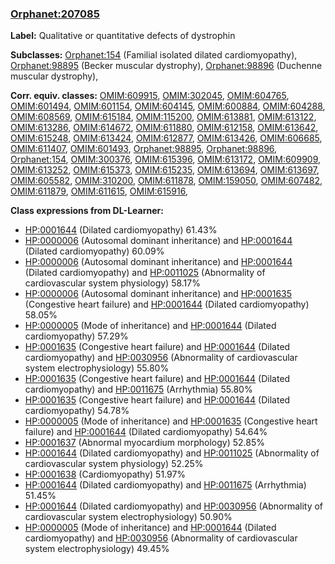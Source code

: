 
### [Orphanet:207085](http://www.orpha.net/ORDO/Orphanet_207085)
**Label:** Qualitative or quantitative defects of dystrophin

**Subclasses:** [Orphanet:154](http://www.orpha.net/ORDO/Orphanet_154) (Familial isolated dilated cardiomyopathy), [Orphanet:98895](http://www.orpha.net/ORDO/Orphanet_98895) (Becker muscular dystrophy), [Orphanet:98896](http://www.orpha.net/ORDO/Orphanet_98896) (Duchenne muscular dystrophy), 

**Corr. equiv. classes:** [OMIM:609915](http://purl.obolibrary.org/obo/OMIM_609915), [OMIM:302045](http://purl.obolibrary.org/obo/OMIM_302045), [OMIM:604765](http://purl.obolibrary.org/obo/OMIM_604765), [OMIM:601494](http://purl.obolibrary.org/obo/OMIM_601494), [OMIM:601154](http://purl.obolibrary.org/obo/OMIM_601154), [OMIM:604145](http://purl.obolibrary.org/obo/OMIM_604145), [OMIM:600884](http://purl.obolibrary.org/obo/OMIM_600884), [OMIM:604288](http://purl.obolibrary.org/obo/OMIM_604288), [OMIM:608569](http://purl.obolibrary.org/obo/OMIM_608569), [OMIM:615184](http://purl.obolibrary.org/obo/OMIM_615184), [OMIM:115200](http://purl.obolibrary.org/obo/OMIM_115200), [OMIM:613881](http://purl.obolibrary.org/obo/OMIM_613881), [OMIM:613122](http://purl.obolibrary.org/obo/OMIM_613122), [OMIM:613286](http://purl.obolibrary.org/obo/OMIM_613286), [OMIM:614672](http://purl.obolibrary.org/obo/OMIM_614672), [OMIM:611880](http://purl.obolibrary.org/obo/OMIM_611880), [OMIM:612158](http://purl.obolibrary.org/obo/OMIM_612158), [OMIM:613642](http://purl.obolibrary.org/obo/OMIM_613642), [OMIM:615248](http://purl.obolibrary.org/obo/OMIM_615248), [OMIM:613424](http://purl.obolibrary.org/obo/OMIM_613424), [OMIM:612877](http://purl.obolibrary.org/obo/OMIM_612877), [OMIM:613426](http://purl.obolibrary.org/obo/OMIM_613426), [OMIM:606685](http://purl.obolibrary.org/obo/OMIM_606685), [OMIM:611407](http://purl.obolibrary.org/obo/OMIM_611407), [OMIM:601493](http://purl.obolibrary.org/obo/OMIM_601493), [Orphanet:98895](http://www.orpha.net/ORDO/Orphanet_98895), [Orphanet:98896](http://www.orpha.net/ORDO/Orphanet_98896), [Orphanet:154](http://www.orpha.net/ORDO/Orphanet_154), [OMIM:300376](http://purl.obolibrary.org/obo/OMIM_300376), [OMIM:615396](http://purl.obolibrary.org/obo/OMIM_615396), [OMIM:613172](http://purl.obolibrary.org/obo/OMIM_613172), [OMIM:609909](http://purl.obolibrary.org/obo/OMIM_609909), [OMIM:613252](http://purl.obolibrary.org/obo/OMIM_613252), [OMIM:615373](http://purl.obolibrary.org/obo/OMIM_615373), [OMIM:615235](http://purl.obolibrary.org/obo/OMIM_615235), [OMIM:613694](http://purl.obolibrary.org/obo/OMIM_613694), [OMIM:613697](http://purl.obolibrary.org/obo/OMIM_613697), [OMIM:605582](http://purl.obolibrary.org/obo/OMIM_605582), [OMIM:310200](http://purl.obolibrary.org/obo/OMIM_310200), [OMIM:611878](http://purl.obolibrary.org/obo/OMIM_611878), [OMIM:159050](http://purl.obolibrary.org/obo/OMIM_159050), [OMIM:607482](http://purl.obolibrary.org/obo/OMIM_607482), [OMIM:611879](http://purl.obolibrary.org/obo/OMIM_611879), [OMIM:611615](http://purl.obolibrary.org/obo/OMIM_611615), [OMIM:615916](http://purl.obolibrary.org/obo/OMIM_615916), 

**Class expressions from DL-Learner:**

- [HP:0001644](http://purl.obolibrary.org/obo/HP_0001644) (Dilated cardiomyopathy) 61.43%
- [HP:0000006](http://purl.obolibrary.org/obo/HP_0000006) (Autosomal dominant inheritance) and [HP:0001644](http://purl.obolibrary.org/obo/HP_0001644) (Dilated cardiomyopathy) 60.09%
- [HP:0000006](http://purl.obolibrary.org/obo/HP_0000006) (Autosomal dominant inheritance) and [HP:0001644](http://purl.obolibrary.org/obo/HP_0001644) (Dilated cardiomyopathy) and [HP:0011025](http://purl.obolibrary.org/obo/HP_0011025) (Abnormality of cardiovascular system physiology) 58.17%
- [HP:0000006](http://purl.obolibrary.org/obo/HP_0000006) (Autosomal dominant inheritance) and [HP:0001635](http://purl.obolibrary.org/obo/HP_0001635) (Congestive heart failure) and [HP:0001644](http://purl.obolibrary.org/obo/HP_0001644) (Dilated cardiomyopathy) 58.05%
- [HP:0000005](http://purl.obolibrary.org/obo/HP_0000005) (Mode of inheritance) and [HP:0001644](http://purl.obolibrary.org/obo/HP_0001644) (Dilated cardiomyopathy) 57.29%
- [HP:0001635](http://purl.obolibrary.org/obo/HP_0001635) (Congestive heart failure) and [HP:0001644](http://purl.obolibrary.org/obo/HP_0001644) (Dilated cardiomyopathy) and [HP:0030956](http://purl.obolibrary.org/obo/HP_0030956) (Abnormality of cardiovascular system electrophysiology) 55.80%
- [HP:0001635](http://purl.obolibrary.org/obo/HP_0001635) (Congestive heart failure) and [HP:0001644](http://purl.obolibrary.org/obo/HP_0001644) (Dilated cardiomyopathy) and [HP:0011675](http://purl.obolibrary.org/obo/HP_0011675) (Arrhythmia) 55.80%
- [HP:0001635](http://purl.obolibrary.org/obo/HP_0001635) (Congestive heart failure) and [HP:0001644](http://purl.obolibrary.org/obo/HP_0001644) (Dilated cardiomyopathy) 54.78%
- [HP:0000005](http://purl.obolibrary.org/obo/HP_0000005) (Mode of inheritance) and [HP:0001635](http://purl.obolibrary.org/obo/HP_0001635) (Congestive heart failure) and [HP:0001644](http://purl.obolibrary.org/obo/HP_0001644) (Dilated cardiomyopathy) 54.64%
- [HP:0001637](http://purl.obolibrary.org/obo/HP_0001637) (Abnormal myocardium morphology) 52.85%
- [HP:0001644](http://purl.obolibrary.org/obo/HP_0001644) (Dilated cardiomyopathy) and [HP:0011025](http://purl.obolibrary.org/obo/HP_0011025) (Abnormality of cardiovascular system physiology) 52.25%
- [HP:0001638](http://purl.obolibrary.org/obo/HP_0001638) (Cardiomyopathy) 51.97%
- [HP:0001644](http://purl.obolibrary.org/obo/HP_0001644) (Dilated cardiomyopathy) and [HP:0011675](http://purl.obolibrary.org/obo/HP_0011675) (Arrhythmia) 51.45%
- [HP:0001644](http://purl.obolibrary.org/obo/HP_0001644) (Dilated cardiomyopathy) and [HP:0030956](http://purl.obolibrary.org/obo/HP_0030956) (Abnormality of cardiovascular system electrophysiology) 50.90%
- [HP:0000005](http://purl.obolibrary.org/obo/HP_0000005) (Mode of inheritance) and [HP:0001644](http://purl.obolibrary.org/obo/HP_0001644) (Dilated cardiomyopathy) and [HP:0030956](http://purl.obolibrary.org/obo/HP_0030956) (Abnormality of cardiovascular system electrophysiology) 49.45%


